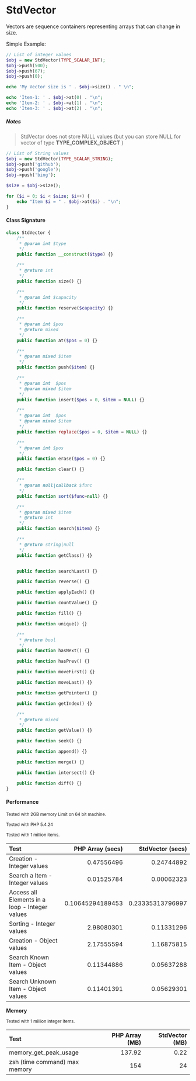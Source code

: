 # StdVector

Vectors are sequence containers representing arrays that can change in size.


Simple Example:

```php
// List of integer values
$obj = new StdVector(TYPE_SCALAR_INT);
$obj->push(500);
$obj->push(67);
$obj->push(0);

echo 'My Vector size is ' . $obj->size() . " \n";

echo 'Item-1: ' . $obj->at(0) . "\n";
echo 'Item-2: ' . $obj->at(1) . "\n";
echo 'Item-3: ' . $obj->at(2) . "\n";
```

##### Notes
> StdVector does not store NULL values  (but you can store NULL for vector of type **TYPE_COMPLEX_OBJECT** )

```php
// List of String values
$obj = new StdVector(TYPE_SCALAR_STRING);
$obj->push('github');
$obj->push('google');
$obj->push('bing');

$size = $obj->size();

for ($i = 0; $i < $size; $i++) {
    echo "Item $i = " . $obj->at($i) . "\n";
}
```

#### Class Signature

```php
class StdVector {
    /**
     * @param int $type
     */
    public function __construct($type) {}

    /**
     * @return int
     */
    public function size() {}

    /**
     * @param int $capacity
     */
    public function reserve($capacity) {}

    /**
     * @param int $pos
     * @return mixed
     */
    public function at($pos = 0) {}

    /**
     * @param mixed $item
     */
    public function push($item) {}

    /**
     * @param int  $pos
     * @param mixed $item
     */
    public function insert($pos = 0, $item = NULL) {}

    /**
     * @param int  $pos
     * @param mixed $item
     */
    public function replace($pos = 0, $item = NULL) {}

    /**
     * @param int $pos
     */
    public function erase($pos = 0) {}

    public function clear() {}

    /**
     * @param null|callback $func
     */
    public function sort($func=null) {}

    /**
     * @param mixed $item
     * @return int
     */
    public function search($item) {}

    /**
     * @return string|null
     */
    public function getClass() {}


    public function searchLast() {}

    public function reverse() {}

    public function applyEach() {}

    public function countValue() {}

    public function fill() {}

    public function unique() {}

    /**
     * @return bool
     */
    public function hasNext() {}

    public function hasPrev() {}

    public function moveFirst() {}

    public function moveLast() {}

    public function getPointer() {}

    public function getIndex() {}

    /**
     * @return mixed
     */
    public function getValue() {}

    public function seek() {}

    public function append() {}

    public function merge() {}

    public function intersect() {}

    public function diff() {}
}
```

#### Performance

<sub>Tested with 2GB memory Limit on 64 bit machine.</sub>

<sub>Tested with PHP 5.4.24</sub>

<sub>Tested with 1 million items.</sub>


| Test   | PHP Array (secs) | StdVector (secs) |
| :----- | ---------------: | ---------------: |
| Creation - Integer values | 0.47556496 | 0.24744892 |
| Search a Item - Integer values | 0.01525784 | 0.00062323  |
| Access all Elements in a loop - Integer values | 0.10645294189453 | 0.23335313796997 |
| Sorting - Integer values | 2.98080301 | 0.11331296 |
| Creation - Object values | 2.17555594 | 1.16875815 |
| Search Known Item - Object values | 0.11344886 | 0.05637288  |
| Search Unknown Item - Object values | 0.11401391 | 0.05629301  |

**Memory**

<sub>Tested with 1 million integer items.</sub>

| Test   | PHP Array (MB) | StdVector (MB) |
| :----- | ---------------: | ---------------: |
| memory_get_peak_usage | 137.92 | 0.22 |
| zsh (time command) max memory | 154 | 24  |

